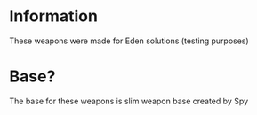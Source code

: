 # Information
These weapons were made for Eden solutions (testing purposes) 

# Base?
The base for these weapons is slim weapon base created by Spy


